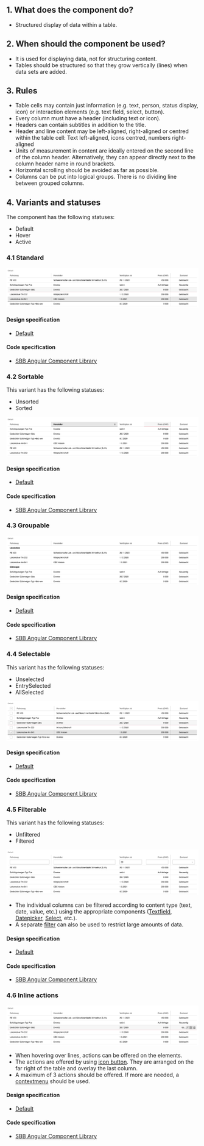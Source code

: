 ## 1. What does the component do?
* Structured display of data within a table.


## 2. When should the component be used? 
* It is used for displaying data, not for structuring content.
* Tables should be structured so that they grow vertically (lines) when data sets are added.


## 3. Rules
* Table cells may contain just information (e.g. text, person, status display, icon) or interaction elements (e.g. text field, select, button).
* Every column must have a header (including text or icon).
* Headers can contain subtitles in addition to the title.
* Header and line content may be left-aligned, right-aligned or centred within the table cell: Text left-aligned, icons centred, numbers right-aligned
* Units of measurement in content are ideally entered on the second line of the column header. Alternatively, they can appear directly next to the column header name in round brackets.
* Horizontal scrolling should be avoided as far as possible.
* Columns can be put into logical groups. There is no dividing line between grouped columns.


## 4. Variants and statuses
The component has the following statuses:
* Default
* Hover
* Active

### 4.1 Standard
![Image of the table component in the standard variant](https://raw.githubusercontent.com/sbb-design-systems/design-system-webapp-documentation/master/documentation/components/table/images/Table_Default.png 'class: image')

#### Design specification
* [Default](https://www.sketch.com/s/36ab4f9f-f7f8-436e-9d7e-0f2088e52e04/a/L0b3V3y#Inspector)

#### Code specification
* [SBB Angular Component Library](https://sbb-angular.app.sbb.ch/business/components/table)

### 4.2 Sortable
This variant has the following statuses:
* Unsorted
* Sorted

![Image of the table component in the variant sortable](https://raw.githubusercontent.com/sbb-design-systems/design-system-webapp-documentation/master/documentation/components/table/images/Table_Sortable.png 'class: image')

#### Design specification
* [Default](https://www.sketch.com/s/36ab4f9f-f7f8-436e-9d7e-0f2088e52e04/a/7yV3j3Y#Inspector)

#### Code specification
* [SBB Angular Component Library](https://sbb-angular.app.sbb.ch/business/components/table)

### 4.3 Groupable
![Image of the table component in the variant groupable](https://raw.githubusercontent.com/sbb-design-systems/design-system-webapp-documentation/master/documentation/components/table/images/Table_Groupable.png 'class: image')

#### Design specification
* [Default](https://www.sketch.com/s/36ab4f9f-f7f8-436e-9d7e-0f2088e52e04/a/ygLDjDq#Inspector)

#### Code specification
* [SBB Angular Component Library](https://sbb-angular.app.sbb.ch/business/components/table)

### 4.4 Selectable
This variant has the following statuses:
* Unselected
* EntrySelected
* AllSelected

![Image of the table component in the variant selectable](https://raw.githubusercontent.com/sbb-design-systems/design-system-webapp-documentation/master/documentation/components/table/images/Table_Selectable.png 'class: image')

#### Design specification
* [Default](https://www.sketch.com/s/36ab4f9f-f7f8-436e-9d7e-0f2088e52e04/a/9P53z3p#Inspector)

#### Code specification
* [SBB Angular Component Library](https://sbb-angular.app.sbb.ch/business/components/table)

### 4.5 Filterable
This variant has the following statuses:
* Unfiltered
* Filtered

![Image of the table component in the variant filterable](https://raw.githubusercontent.com/sbb-design-systems/design-system-webapp-documentation/master/documentation/components/table/images/Table_Filterable.png 'class: image')

* The individual columns can be filtered according to content type (text, date, value, etc.) using the appropriate components  ([Textfield](https://digital.sbb.ch/en/webapps/components/textfield), [Datepicker](https://digital.sbb.ch/en/webapps/components/datepicker), [Select](https://digital.sbb.ch/en/webapps/components/select), etc.).
* A separate [filter](https://digital.sbb.ch/en/webapps/modules/filter) can also be used to restrict large amounts of data.

#### Design specification
* [Default](https://www.sketch.com/s/36ab4f9f-f7f8-436e-9d7e-0f2088e52e04/a/PGRjqjP#Inspector)

#### Code specification
* [SBB Angular Component Library](https://sbb-angular.app.sbb.ch/business/components/table)

### 4.6 Inline actions
![Image of the table component in the variant with inline actions](https://raw.githubusercontent.com/sbb-design-systems/design-system-webapp-documentation/master/documentation/components/table/images/Table_Actions.png 'class: image')

* When hovering over lines, actions can be offered on the elements.
* The actions are offered by using [icon button](https://digital.sbb.ch/en/webapps/components/button). They are arranged on the far right of the table and overlay the last column.
* A maximum of 3 actions should be offered. If more are needed, a [contextmenu](https://digital.sbb.ch/en/webapps/components/contextmenu) should be used.

#### Design specification
* [Default](https://www.sketch.com/s/36ab4f9f-f7f8-436e-9d7e-0f2088e52e04/a/g07K3Ka#Inspector)

#### Code specification
* [SBB Angular Component Library](https://sbb-angular.app.sbb.ch/business/components/table)
